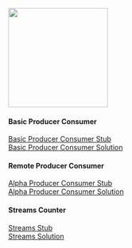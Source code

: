 <img src=https://www.pngitem.com/pimgs/m/497-4979354_computer-guy-meme-hd-png-download.png width="200"></img>

#### Basic Producer Consumer
[Basic Producer Consumer Stub](https://github.com/mehdi-lamrani/kafka-central/tree/basic-prod-cons-stub) <br>
[Basic Producer Consumer Solution](https://github.com/mehdi-lamrani/kafka-central/tree/basic-prod-cons-final)

#### Remote Producer Consumer
[Alpha Producer Consumer Stub](https://github.com/mehdi-lamrani/kafka-central/tree/alpha-prod-cons-stub) <br>
[Alpha Producer Consumer Solution](https://github.com/mehdi-lamrani/kafka-central/tree/alpha-prod-cons-final)

#### Streams Counter
[Streams Stub](https://github.com/mehdi-lamrani/kafka-central/tree/streams-stub) <br>
[Streams Solution](https://github.com/mehdi-lamrani/kafka-central/tree/stream-final)
